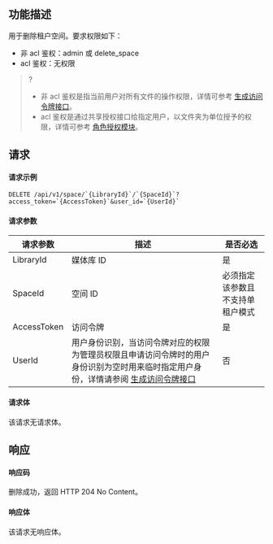 ## 功能描述

用于删除租户空间。要求权限如下：
 - 非 acl 鉴权：admin 或 delete_space 
 - acl 鉴权：无权限 
>?
>- 非 acl 鉴权是指当前用户对所有文件的操作权限，详情可参考 [生成访问令牌接口](https://cloud.tencent.com/document/product/1339/71159)。
>- acl 鉴权是通过共享授权接口给指定用户，以文件夹为单位授予的权限，详情可参考 [角色授权模块](https://cloud.tencent.com/document/product/1339/71115)。
>

## 请求

#### 请求示例

```
DELETE /api/v1/space/`{LibraryId}`/`{SpaceId}`?access_token=`{AccessToken}`&user_id=`{UserId}`
```

#### 请求参数


| 请求参数     | 描述    | 是否必选      |
|  -----|  ---| -----|
 |LibraryId|媒体库 ID|是  |
|SpaceId|空间 ID| 必须指定该参数且不支持单租户模式|
|AccessToken|访问令牌|是|
|UserId|用户身份识别，当访问令牌对应的权限为管理员权限且申请访问令牌时的用户身份识别为空时用来临时指定用户身份，详情请参阅 [生成访问令牌接口](https://cloud.tencent.com/document/product/1339/71159) |否|

#### 请求体

该请求无请求体。

## 响应

#### 响应码

删除成功，返回 HTTP 204 No Content。

#### 响应体

该请求无响应体。

